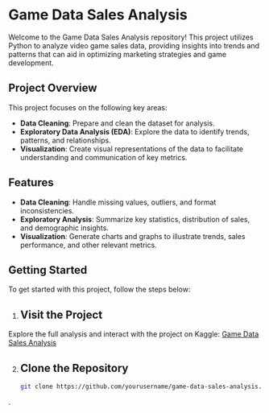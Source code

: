 # Game Data Sales Analysis

Welcome to the Game Data Sales Analysis repository! This project utilizes Python to analyze video game sales data, providing insights into trends and patterns that can aid in optimizing marketing strategies and game development.

## Project Overview

This project focuses on the following key areas:
- **Data Cleaning**: Prepare and clean the dataset for analysis.
- **Exploratory Data Analysis (EDA)**: Explore the data to identify trends, patterns, and relationships.
- **Visualization**: Create visual representations of the data to facilitate understanding and communication of key metrics.

## Features

- **Data Cleaning**: Handle missing values, outliers, and format inconsistencies.
- **Exploratory Analysis**: Summarize key statistics, distribution of sales, and demographic insights.
- **Visualization**: Generate charts and graphs to illustrate trends, sales performance, and other relevant metrics.

## Getting Started

To get started with this project, follow the steps below:

1. ## Visit the Project
Explore the full analysis and interact with the project on Kaggle: [Game Data Sales Analysis](https://www.kaggle.com/code/abdulrahmandarvesh/nifty-index-analysis-feb-23-feb-24)

2. ## Clone the Repository

   ```bash
   git clone https://github.com/yourusername/game-data-sales-analysis.git
.

